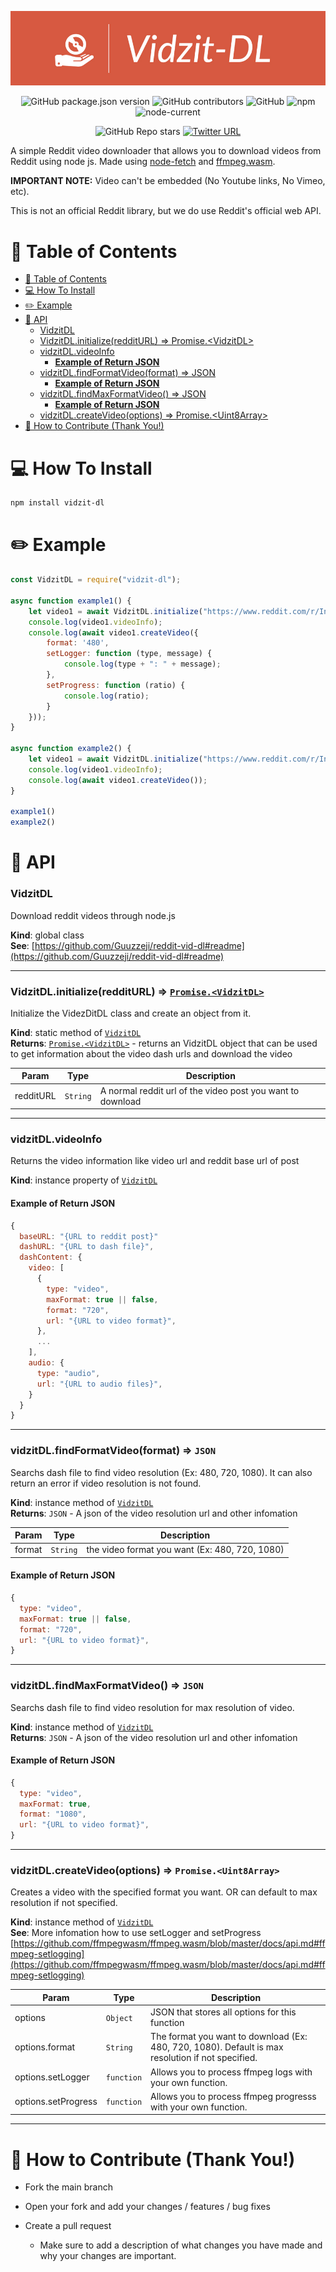 <p align="center">
<img src="./assets/Screenshot%202023-02-02%20at%207.08.25%20PM.png"></img>
</p>

<!-- <h1 align="center">Vidzit-DL</h1> -->

<p align="center">
  <img alt="GitHub package.json version" src="https://img.shields.io/github/package-json/v/Guuzzeji/vidzit-dl">
  <img alt="GitHub contributors" src="https://img.shields.io/github/contributors/Guuzzeji/vidzit-dl">
  <img alt="GitHub" src="https://img.shields.io/github/license/Guuzzeji/vidzit-dl">
  <img alt="npm" src="https://img.shields.io/npm/dm/vidzit-dl">
  <img alt="node-current" src="https://img.shields.io/node/v/vidzit-dl">
</p>

<p align="center">
  <img alt="GitHub Repo stars" src="https://img.shields.io/github/stars/Guuzzeji/vidzit-dl?style=social">
  <a href="https://twitter.com/intent/tweet?url=https://github.com/Guuzzeji/vidzit-dl/&hashtags=reddit,github,nodejs,ffmpeg, programming">
    <img alt="Twitter URL" src="https://img.shields.io/twitter/url?style=social&url=https%3A%2F%2Fgithub.com%2FGuuzzeji%2Fvidzit-dl">
  </a>
</p>

A simple Reddit video downloader that allows you to download videos from Reddit using node js. Made using [node-fetch](https://www.npmjs.com/package/node-fetch) and [ffmpeg.wasm](https://github.com/ffmpegwasm/ffmpeg.wasm).

**IMPORTANT NOTE:** Video can't be embedded (No Youtube links, No Vimeo, etc).

This is not an official Reddit library, but we do use Reddit's official web API.

# 📌 Table of Contents
- [📌 Table of Contents](#-table-of-contents)
- [💻 How To Install](#-how-to-install)
- [✏️ Example](#️-example)
- [📖 API](#-api)
    - [VidzitDL](#vidzitdl)
    - [VidzitDL.initialize(redditURL) ⇒ Promise.\<VidzitDL\>](#vidzitdlinitializeredditurl--promisevidzitdl)
    - [vidzitDL.videoInfo](#vidzitdlvideoinfo)
      - [**Example of Return JSON**](#example-of-return-json)
    - [vidzitDL.findFormatVideo(format) ⇒ JSON](#vidzitdlfindformatvideoformat--json)
      - [**Example of Return JSON**](#example-of-return-json-1)
    - [vidzitDL.findMaxFormatVideo() ⇒ JSON](#vidzitdlfindmaxformatvideo--json)
      - [**Example of Return JSON**](#example-of-return-json-2)
    - [vidzitDL.createVideo(options) ⇒ Promise.\<Uint8Array\>](#vidzitdlcreatevideooptions--promiseuint8array)
- [🤝 How to Contribute (Thank You!)](#-how-to-contribute-thank-you)

# 💻 How To Install
```bash
npm install vidzit-dl
```

# ✏️ Example
```js
const VidzitDL = require("vidzit-dl");

async function example1() {
    let video1 = await VidzitDL.initialize("https://www.reddit.com/r/IndieDev/comments/10hgvjq/vr_has_been_punishing_for_particles");
    console.log(video1.videoInfo);
    console.log(await video1.createVideo({
        format: '480',
        setLogger: function (type, message) {
            console.log(type + ": " + message);
        },
        setProgress: function (ratio) {
            console.log(ratio);
        }
    }));
}

async function example2() {
    let video1 = await VidzitDL.initialize("https://www.reddit.com/r/IndieDev/comments/10hgvjq/vr_has_been_punishing_for_particles");
    console.log(video1.videoInfo);
    console.log(await video1.createVideo());
}

example1()
example2()
```

# 📖 API
<a name="VidzitDL"></a>

### VidzitDL
Download reddit videos through node.js

**Kind**: global class  
**See**: [https://github.com/Guuzzeji/reddit-vid-dl#readme](https://github.com/Guuzzeji/reddit-vid-dl#readme)  

---

<a name="new_VidzitDL_new"></a>

<a name="VidzitDL.initialize"></a>

### VidzitDL.initialize(redditURL) ⇒ [<code>Promise.&lt;VidzitDL&gt;</code>](#VidzitDL)
Initialize the VidezDitDL class and create an object from it.

**Kind**: static method of [<code>VidzitDL</code>](#VidzitDL)  
**Returns**: [<code>Promise.&lt;VidzitDL&gt;</code>](#VidzitDL) - returns an VidzitDL object that can be used to get information about the video dash urls and download the video  

| Param | Type | Description |
| --- | --- | --- |
| redditURL | <code>String</code> | A normal reddit url of the video post you want to download |

---

<a name="VidzitDL+videoInfo"></a>

### vidzitDL.videoInfo
Returns the video information like video url and reddit base url of post

**Kind**: instance property of [<code>VidzitDL</code>](#VidzitDL)  

#### **Example of Return JSON**
```js
{
  baseURL: "{URL to reddit post}"
  dashURL: "{URL to dash file}",
  dashContent: {
    video: [
      {
        type: "video",
        maxFormat: true || false,
        format: "720",
        url: "{URL to video format}",
      },
      ...
    ],
    audio: {
      type: "audio",
      url: "{URL to audio files}",
    }
  }
}
```

---

<a name="VidzitDL+findFormatVideo"></a>

### vidzitDL.findFormatVideo(format) ⇒ <code>JSON</code>
Searchs dash file to find video resolution (Ex: 480, 720, 1080). It can also return an error if video resolution is not found.

**Kind**: instance method of [<code>VidzitDL</code>](#VidzitDL)  
**Returns**: <code>JSON</code> - A json of the video resolution url and other infomation  

| Param | Type | Description |
| --- | --- | --- |
| format | <code>String</code> | the video format you want (Ex: 480, 720, 1080) |

#### **Example of Return JSON**
```js
{
  type: "video",
  maxFormat: true || false,
  format: "720",
  url: "{URL to video format}",
}
```

---

<a name="VidzitDL+findMaxFormatVideo"></a>

### vidzitDL.findMaxFormatVideo() ⇒ <code>JSON</code>
Searchs dash file to find video resolution for max resolution of video.

**Kind**: instance method of [<code>VidzitDL</code>](#VidzitDL)  
**Returns**: <code>JSON</code> - A json of the video resolution url and other infomation  
<a name="VidzitDL+createVideo"></a>

#### **Example of Return JSON**
```js
{
  type: "video",
  maxFormat: true,
  format: "1080",
  url: "{URL to video format}",
}
```

---

### vidzitDL.createVideo(options) ⇒ <code>Promise.&lt;Uint8Array&gt;</code>
Creates a video with the specified format you want. OR can default to max resolution if not specified.

**Kind**: instance method of [<code>VidzitDL</code>](#VidzitDL)  
**See**: More infomation how to use setLogger and setProgress [https://github.com/ffmpegwasm/ffmpeg.wasm/blob/master/docs/api.md#ffmpeg-setlogging](https://github.com/ffmpegwasm/ffmpeg.wasm/blob/master/docs/api.md#ffmpeg-setlogging)  

| Param | Type | Description |
| --- | --- | --- |
| options | <code>Object</code> | JSON that stores all options for this function |
| options.format | <code>String</code> | The format you want to download (Ex: 480, 720, 1080). Default is max resolution if not specified. |
| options.setLogger | <code>function</code> | Allows you to process ffmpeg logs with your own function. |
| options.setProgress | <code>function</code> | Allows you to process ffmpeg progresss with your own function. |

---

# 🤝 How to Contribute (Thank You!)
- Fork the main branch

- Open your fork and add your changes / features / bug fixes

- Create a pull request
  - Make sure to add a description of what changes you have made and why your changes are important.